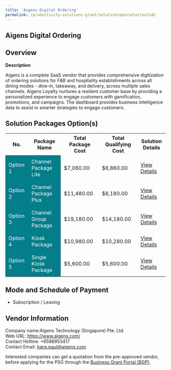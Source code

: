 ```yaml
---
title: 'Aigens Digital Ordering'
permalink: /productivity-solutions-grant/solutionrepo/solution1142
---
```


## Aigens Digital Ordering

## Overview

**Description**

Aigens is a complete SaaS vendor that provides comprehensive digitization of ordering solutions for F&B and hospitality establishments across all dining modes - dine-in, takeaway, and delivery, across multiple sales channels. Aigens Loyalty nurtures a resilient customer base by providing a personalized experience to engage customers with gamification, promotions, and campaigns. The dashboard provides business intelligence data to assist in smarter strategies to engage customers.

## Solution Packages Option(s)

<table>
<tr>
<th><b>No.</b></th>
<th><b>Package Name</b></th>
<th><b>Total Package Cost</b></th>
<th><b>Total Qualifying Cost</b></th>
<th><b>Solution Details</b></th>
</tr>
<tr>
<td style='padding: 10px; background-color: #037E8A; color: #FFFFFF;'>Option 1</td>
<td style='padding: 10px; background-color: #037E8A; color: #FFFFFF;'>Channel Package Lite</td>
<td style='padding: 10px;'>$7,060.00</td>
<td style='padding: 10px;'>$6,860.00</td>
<td style='padding: 10px;'><a href='/images/psg/AigensTechnology_AigensDigitalOrdering_030823__Desensitised_Annex3_Part1.pdf' target='_blank'>View Details</a></td>
</tr>
<tr>
<td style='padding: 10px; background-color: #037E8A; color: #FFFFFF;'>Option 2</td>
<td style='padding: 10px; background-color: #037E8A; color: #FFFFFF;'>Channel Package Plus</td>
<td style='padding: 10px;'>$11,480.00</td>
<td style='padding: 10px;'>$8,180.00</td>
<td style='padding: 10px;'><a href='/images/psg/AigensTechnology_AigensDigitalOrdering_030823__Desensitised_Annex3_Part2.pdf' target='_blank'>View Details</a></td>
</tr>
<tr>
<td style='padding: 10px; background-color: #037E8A; color: #FFFFFF;'>Option 3</td>
<td style='padding: 10px; background-color: #037E8A; color: #FFFFFF;'>Channel Group Package</td>
<td style='padding: 10px;'>$19,180.00</td>
<td style='padding: 10px;'>$14,180.00</td>
<td style='padding: 10px;'><a href='/images/psg/AigensTechnology_AigensDigitalOrdering_030823__Desensitised_Annex3_Part5.pdf' target='_blank'>View Details</a></td>
</tr>
<tr>
<td style='padding: 10px; background-color: #037E8A; color: #FFFFFF;'>Option 4</td>
<td style='padding: 10px; background-color: #037E8A; color: #FFFFFF;'>Kiosk Package</td>
<td style='padding: 10px;'>$10,980.00</td>
<td style='padding: 10px;'>$10,280.00</td>
<td style='padding: 10px;'><a href='/images/psg/AigensTechnology_AigensDigitalOrdering_030823__Desensitised_Annex3_Part3.pdf' target='_blank'>View Details</a></td>
</tr>
<tr>
<td style='padding: 10px; background-color: #037E8A; color: #FFFFFF;'>Option 5</td>
<td style='padding: 10px; background-color: #037E8A; color: #FFFFFF;'>Single Kiosk Package</td>
<td style='padding: 10px;'>$5,600.00</td>
<td style='padding: 10px;'>$5,600.00</td>
<td style='padding: 10px;'><a href='/images/psg/AigensTechnology_AigensDigitalOrdering_030823__Desensitised_Annex3_Part4.pdf' target='_blank'>View Details</a></td>
</tr>
</table>

## Mode and Schedule of Payment

 - Subscription / Leasing

## Vendor Information

 Company name:Aigens Technology (Singapore) Pte. Ltd. <br>Web URL: https://www.aigens.com/ <br>Contact Hotline: +6596953417 <br>Contact Email: hans.paul@aigens.com 

Interested companies can get a quotation from the pre-approved vendor, before applying for the PSG through the <a href='https://www.businessgrants.gov.sg/' target='_blank' rel='noopener'>Business Grant Portal (BGP)</a>.

<script src="/jquery/resize-tables.js"></script>
